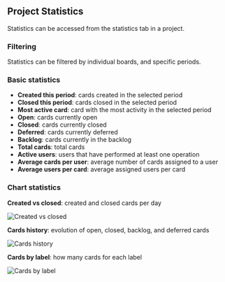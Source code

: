 ## Project Statistics

Statistics can be accessed from the statistics tab in a project.

### Filtering

Statistics can be filtered by individual boards, and specific periods.

### Basic statistics

* **Created this period**: cards created in the selected period
* **Closed this period**: cards closed in the selected period
* **Most active card**: card with the most activity in the selected period
* **Open**: cards currently open
* **Closed**: cards currently closed
* **Deferred**: cards currently deferred
* **Backlog**: cards currently in the backlog
* **Total cards**: total cards
* **Active users**: users that have performed at least one operation
* **Average cards per user**: average number of cards assigned to a user
* **Average users per card**: average assigned users per card

### Chart statistics

**Created vs closed**: created and closed cards per day

<img class="pure-img" src="{{relativeRootPath}}/images/en/statistics-created-vs-closed.png" alt="Created vs closed">

**Cards history**: evolution of open, closed, backlog, and deferred cards

<img class="pure-img" src="{{relativeRootPath}}/images/en/statistics-cards-history.png" alt="Cards history">

**Cards by label**: how many cards for each label

<img class="pure-img" src="{{relativeRootPath}}/images/en/statistics-cards-by-label.png" alt="Cards by label">
